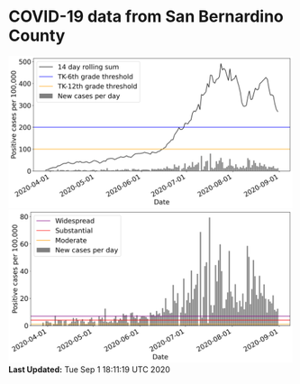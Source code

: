# COVID-19 data from San Bernardino County
![image1](plots/graph.png)
![image2](plots/classification.png)
**Last Updated:** Tue Sep  1 18:11:19 UTC 2020